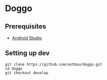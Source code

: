 # Doggo

## Prerequisites
- [Android Studio](https://developer.android.com/studio)


## Setting up dev

```
git clone https://github.com/antbou/doggo.git
cd doggo
git checkout develop
```


